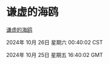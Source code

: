 # 谦虚的海鸥
[谦虚的海鸥](http://219.139.199.238:56308/qxdho/course/base/hotlink/index.php)

2024年 10月 26日 星期六 00:40:02 CST

2024年 10月 25日 星期五 16:40:02 GMT
